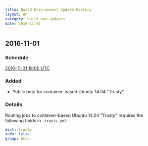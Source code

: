 ```yaml
---
title: Build Environment Update History
layout: en
category: build_env_updates
date: 2016-11-01
---
```


## 2016-11-01

### Schedule

[2016-11-01 18:00 UTC](http://everytimezone.com/#2016-11-1,360,c8l)

### Added

- Public beta for container-based Ubuntu 14.04 "Trusty".

### Details

Routing jobs to container-based Ubuntu 14.04 "Trusty" requires the following
fields in `.travis.yml`:

```yaml
dist: trusty
sudo: false
group: beta
```
